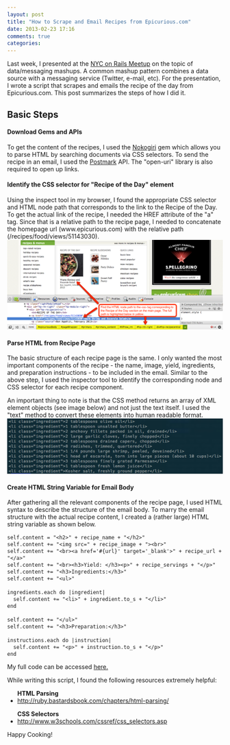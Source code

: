 ```yaml
---
layout: post
title: "How to Scrape and Email Recipes from Epicurious.com"
date: 2013-02-23 17:16
comments: true
categories: 
---
```


Last week, I presented at the <a href="http://www.meetup.com/nyc-on-rails/events/105048012/">NYC on Rails Meetup</a> on the topic of data/messaging mashups. A common mashup pattern combines a data source with a messaging service (Twitter, e-mail, etc). For the presentation, I wrote a script that scrapes and emails the recipe of the day from Epicurious.com. This post summarizes the steps of how I did it.

<h2>Basic Steps</h2>

<h4>Download Gems and APIs</h4>
To get the content of the recipes, I used the <a href="http://nokogiri.org/">Nokogiri</a> gem which allows you to parse HTML by searching documents via CSS selectors. To send the recipe in an email, I used the <a href="https://postmarkapp.com/">Postmark</a> API. The "open-uri" library is also required to open up links.

<h4>Identify the CSS selector for "Recipe of the Day" element</h4>
Using the inspect tool in my browser, I found the appropriate CSS selector and HTML node path that corresponds to the link to the Recipe of the Day. To get the actual link of the recipe, I needed the HREF attribute of the "a" tag. Since that is a relative path to the recipe page, I needed to concatenate the homepage url (www.epicurious.com) with the relative path (/recipes/food/views/51143030).

<img src="/images/recipe scraper images/recipe_of_day_link.png">
<h4>Parse HTML from Recipe Page</h4>
The basic structure of each recipe page is the same. I only wanted the most important components of the recipe - the name, image, yield, ingredients, and preparation instructions - to be included in the email. Similar to the above step, I used the inspector tool to identify the corresponding node and CSS selector for each recipe component.

An important thing to note is that the CSS method returns an array of XML element objects (see image below) and not just the text itself. I used the "text" method to convert these elements into human readable format.
<img src="/images/recipe scraper images/ingredients.png">
<h4>Create HTML String Variable for Email Body</h4>
After gathering all the relevant components of the recipe page, I used HTML syntax to describe the structure of the email body. To marry the email structure with the actual recipe content, I created a (rather large) HTML string variable as shown below.

    self.content = "<h2>" + recipe_name + "</h2>"
    self.content += "<img src=" + recipe_image + "><br>"
    self.content += "<br><a href='#{url}' target='_blank'>" + recipe_url + "</a>"
    self.content += "<br><h3>Yield: </h3><p>" + recipe_servings + "</p>"
    self.content += "<h3>Ingredients:</h3>"
    self.content += "<ul>"
    
    ingredients.each do |ingredient|
      self.content += "<li>" + ingredient.to_s + "</li>"
    end
    
    self.content += "</ul>"
    self.content += "<h3>Preparation:</h3>"
    
    instructions.each do |instruction|
      self.content += "<p>" + instruction.to_s + "</p>"
    end

My full code can be accessed <a href="https://github.com/christinachang/recipe_scraper">here.</a>

While writing this script, I found the following resources extremely helpful:
<ul><strong>HTML Parsing</strong>
<li><a href="http://ruby.bastardsbook.com/chapters/html-parsing/">http://ruby.bastardsbook.com/chapters/html-parsing/</a></li>
</ul>

<ul><strong>CSS Selectors</strong>
<li><a href="http://www.w3schools.com/cssref/css_selectors.asp">http://www.w3schools.com/cssref/css_selectors.asp</a></li>
</ul>

Happy Cooking!